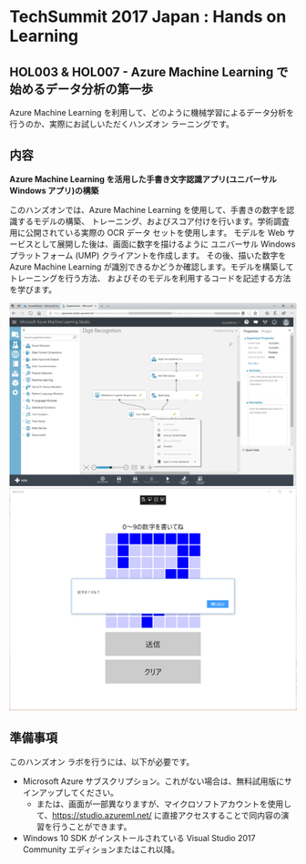 # TechSummit 2017 Japan : Hands on Learning

## HOL003 & HOL007 - Azure Machine Learning で始めるデータ分析の第一歩

Azure Machine Learning を利用して、どのように機械学習によるデータ分析を行うのか、実際にお試しいただくハンズオン ラーニングです。

## 内容
**Azure Machine Learning を活用した手書き文字認識アプリ(ユニバーサル Windows アプリ)の構築**

このハンズオンでは、Azure Machine Learning を使用して、手書きの数字を認識するモデルの構築、
トレーニング、およびスコア付けを行います。学術調査用に公開されている実際の OCR データ セットを使用します。
モデルを Web サービスとして展開した後は、画面に数字を描けるように ユニバーサル Windows プラットフォーム (UMP) クライアントを作成します。
その後、描いた数字を Azure Machine Learning が識別できるかどうか確認します。モデルを構築してトレーニングを行う方法、
およびそのモデルを利用するコードを記述する方法を学びます。

![](https://github.com/ayako/TS17-AzureMLHoL/blob/master/media/3-17.PNG)
![](https://github.com/ayako/TS17-AzureMLHoL/blob/master/media/6-16.PNG)

## 準備事項
このハンズオン ラボを行うには、以下が必要です。

- Microsoft Azure サブスクリプション。これがない場合は、無料試用版にサインアップしてください。
    - または、画面が一部異なりますが、マイクロソフトアカウントを使用して、https://studio.azureml.net/ に直接アクセスすることで同内容の演習を行うことができます。
- Windows 10 SDK がインストールされている Visual Studio 2017 Community エディションまたはこれ以降。
